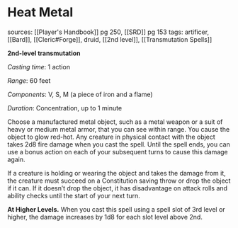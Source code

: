 # Heat Metal
sources: [[Player's Handbook]] pg 250, [[SRD]] pg 153
tags: artificer, [[Bard]], [[Cleric#Forge]], druid, [[2nd level]], [[Transmutation Spells]]

**2nd-level transmutation**

*Casting time*: 1 action

*Range*: 60 feet

*Components*: V, S, M (a piece of iron and a flame)

*Duration*: Concentration, up to 1 minute

Choose a manufactured metal object, such as a metal weapon or a suit of heavy or medium metal armor, that you can see within range. You cause the object to glow red-hot. Any creature in physical contact with the object takes 2d8 fire damage when you cast the spell. Until the spell ends, you can use a bonus action on each of your subsequent turns to cause this damage again. 

If a creature is holding or wearing the object and takes the damage from it, the creature must succeed on a Constitution saving throw or drop the object if it can. If it doesn’t drop the object, it has disadvantage on attack rolls and ability checks until the start of your next turn. 

**At Higher Levels.** When you cast this spell using a spell slot of 3rd level or higher, the damage increases by 1d8 for each slot level above 2nd.
